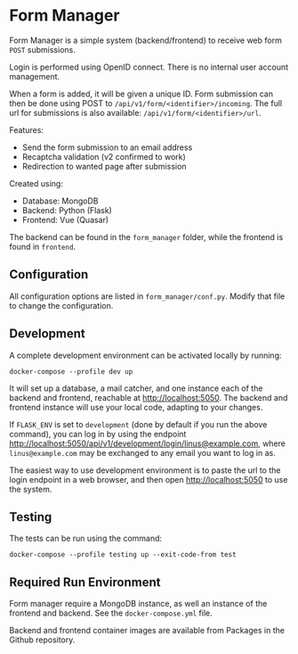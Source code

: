 Form Manager
============

Form Manager is a simple system (backend/frontend) to receive web form `POST` submissions.

Login is performed using OpenID connect. There is no internal user account management.

When a form is added, it will be given a unique ID. Form submission can then be done using POST to `/api/v1/form/<identifier>/incoming`. The full url for submissions is also available:  `/api/v1/form/<identifier>/url`.

Features:
* Send the form submission to an email address
* Recaptcha validation (v2 confirmed to work)
* Redirection to wanted page after submission

Created using:
* Database: MongoDB
* Backend: Python (Flask)
* Frontend: Vue (Quasar)

The backend can be found in the `form_manager` folder, while the frontend is found in `frontend`.


## Configuration

All configuration options are listed in `form_manager/conf.py`. Modify that file to change the configuration.


## Development

A complete development environment can be activated locally by running:

```
docker-compose --profile dev up
```

It will set up a database, a mail catcher, and one instance each of the backend and frontend, reachable at [http://localhost:5050](http://localhost:5050). The backend and frontend instance will use your local code, adapting to your changes.

If `FLASK_ENV` is set to `development` (done by default if you run the above command), you can log in by using the endpoint [http://localhost:5050/api/v1/development/login/linus@example.com](http://localhost:5050/api/v1/development/login/linus@example.com), where `linus@example.com` may be exchanged to any email you want to log in as.

The easiest way to use development environment is to paste the url to the login endpoint in a web browser, and then open [http://localhost:5050](http://localhost:5050) to use the system.


## Testing

The tests can be run using the command:

```
docker-compose --profile testing up --exit-code-from test
```


## Required Run Environment

Form manager require a MongoDB instance, as well an instance of the frontend and backend. See the `docker-compose.yml` file.

Backend and frontend container images are available from Packages in the Github repository.
